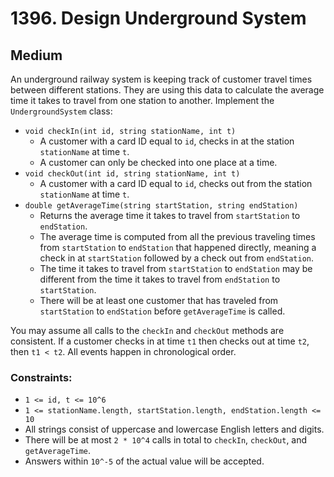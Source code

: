 # 1396. Design Underground System

## Medium

An underground railway system is keeping track of customer travel times between different stations. They are using this
data to calculate the average time it takes to travel from one station to another. Implement the `UndergroundSystem`
class:

- `void checkIn(int id, string stationName, int t)`
    - A customer with a card ID equal to `id`, checks in at the station `stationName` at time `t`.
    - A customer can only be checked into one place at a time.
- `void checkOut(int id, string stationName, int t)`
    - A customer with a card ID equal to `id`, checks out from the station `stationName` at time `t`.
- `double getAverageTime(string startStation, string endStation)`
    - Returns the average time it takes to travel from `startStation` to `endStation`.
    - The average time is computed from all the previous traveling times from `startStation` to `endStation` that
      happened directly, meaning a check in at `startStation` followed by a check out from `endStation`.
    - The time it takes to travel from `startStation` to `endStation` may be different from the time it takes to travel
      from `endStation` to `startStation`.
    - There will be at least one customer that has traveled from `startStation` to `endStation` before `getAverageTime`
      is called.

You may assume all calls to the `checkIn` and `checkOut` methods are consistent. If a customer checks in at time `t1`
then checks out at time `t2`, then `t1 < t2`. All events happen in chronological order.

### Constraints:

- `1 <= id, t <= 10^6`
- `1 <= stationName.length, startStation.length, endStation.length <= 10`
- All strings consist of uppercase and lowercase English letters and digits.
- There will be at most `2 * 10^4` calls in total to `checkIn`, `checkOut`, and `getAverageTime`.
- Answers within `10^-5` of the actual value will be accepted.

